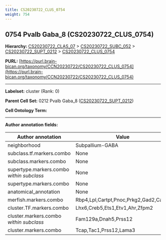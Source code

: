 ```yaml
---
title: CS20230722_CLUS_0754
weight: 754
---
```

## 0754 Pvalb Gaba_8 (CS20230722_CLUS_0754)
<b>Hierarchy: </b>
[CS20230722_CLAS_07](../CS20230722_CLAS_07) >
[CS20230722_SUBC_052](../CS20230722_SUBC_052) >
[CS20230722_SUPT_0212](../CS20230722_SUPT_0212) >
[CS20230722_CLUS_0754](../CS20230722_CLUS_0754)

**PURL:** [https://purl.brain-bican.org/taxonomy/CCN20230722/CS20230722_CLUS_0754](https://purl.brain-bican.org/taxonomy/CCN20230722/CS20230722_CLUS_0754)

---


**Labelset:** cluster (Rank: 0)

**Parent Cell Set:** 0212 Pvalb Gaba_8 ([CS20230722_SUPT_0212](../CS20230722_SUPT_0212))



**Cell Ontology Term:** 

[MARKER GENES.]: #


---

[TRANSFERRED ANNOTATIONS.]: #


[AUTHOR ANNOTATION FIELDS.]: #


**Author annotation fields:**

| Author annotation | Value |
|-------------------|-------|
|neighborhood|Subpallium-GABA|
|subclass.tf.markers.combo|None|
|subclass.markers.combo|None|
|supertype.markers.combo _within subclass_|None|
|supertype.markers.combo|None|
|anatomical_annotation|None|
|merfish.markers.combo|Rbp4,Lpl,Cartpt,Pnoc,Prkg2,Gad2,Calb1|
|cluster.TF.markers.combo|Lhx6,Creb5,Ets1,Etv1,Ahr,Zfpm2|
|cluster.markers.combo _within subclass_|Fam129a,Dnah5,Prss12|
|cluster.markers.combo|Tcap,Tac1,Prss12,Lama3|

